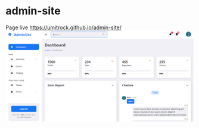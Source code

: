 # admin-site
Page live https://umitrock.github.io/admin-site/
<img src="https://github.com/UmitRock/admin-site/blob/main/page.png?raw=true" alt="">
